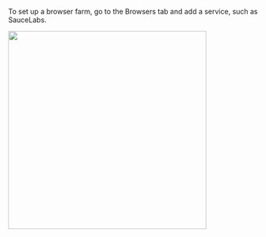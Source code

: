 To set up a browser farm, go to the Browsers tab and add a service, such as SauceLabs.

<img src="resources/images/senchatest/AddBrowserFarm.jpg" height="400"/>

